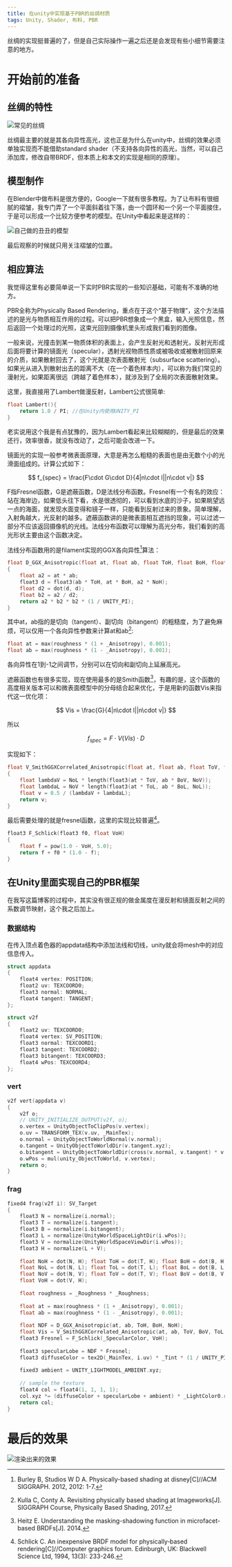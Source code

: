```yaml
---
title: 在unity中实现基于PBR的丝绸材质
tags: Unity, Shader, 布料, PBR
---
```


丝绸的实现挺普遍的了，但是自己实际操作一遍之后还是会发现有些小细节需要注意的地方。

# 开始前的准备

## 丝绸的特性
![常见的丝绸](/assets/images/satin.jpg)

丝绸最主要的就是其各向异性高光，这也正是为什么在unity中，丝绸的效果必须单独实现而不能借助standard shader（不支持各向异性的高光，当然，可以自己添加库，修改自带BRDF，但本质上和本文的实现是相同的原理）。

## 模型制作
在Blender中做布料是很方便的，Google一下就有很多教程。为了让布料有很细腻的褶皱，我专门弄了一个平面斜着往下落，由一个圆环和一个另一个平面接住，于是可以形成一个比较方便参考的模型。在Unity中看起来是这样的：

![自己做的丑丑的模型](/assets/images/fabricModel.jpg)

最后观察的时候就只用关注褶皱的位置。

## 相应算法

我觉得这里有必要简单说一下实时PBR实现的一些知识基础，可能有不准确的地方。

PBR全称为Physically Based Rendering，重点在于这个“基于物理”，这个方法描述的是光与物质相互作用的过程。可以把PBR想象成一个黑盒，输入光照信息，然后返回一个处理过的光照，这束光回到摄像机里头形成我们看到的图像。

一般来说，光撞击到某一物质体积的表面上，会产生反射光和透射光，反射光形成后面将要计算的镜面光（specular），透射光视物质性质或被吸收或被散射回原来的介质，如果散射回去了，这个光就是次表面散射光（subsurface scattering）。如果光从进入到散射出去的距离不大（在一个着色样本内），可以称为我们常见的漫射光，如果距离很远（跨越了着色样本），就涉及到了全局的次表面散射效果。

这里，我直接用了Lambert做漫反射，Lambert公式很简单:
```c
float Lambert(){
    return 1.0 / PI; //在Unity内使用UNITY_PI
}
```
老实说用这个我是有点犹豫的，因为Lambert看起来比较糊糊的，但是最后的效果还行，效率很香，就没有改动了，之后可能会改进一下。

镜面光的实现一般参考微表面原理，大意是再怎么粗糙的表面也是由无数个小的光滑面组成的。计算公式如下：

$$
f_{spec} = \frac{F\cdot G\cdot D}{4|n\cdot l||n\cdot v|}
$$

F指Fresnel函数，G是遮蔽函数，D是法线分布函数。Fresnel有一个有名的效应：站在海岸边，如果低头往下看，水是很透彻的，可以看到水底的沙子，如果眺望远一点的海面，就发现水面变得和镜子一样，只能看到反射过来的景象。简单理解，入射角越大，光反射的越多。遮蔽函数讲的是微表面相互遮挡的现象，可以过滤一部分不应该返回摄像机的光线。法线分布函数可以理解为高光分布，我们看到的高光形状主要由这个函数决定。

法线分布函数用的是filament实现的GGX各向异性[^1]算法：

[^1]: Burley B, Studios W D A. Physically-based shading at disney[C]//ACM SIGGRAPH. 2012, 2012: 1-7.

```c
float D_GGX_Anisotropic(float at, float ab, float ToH, float BoH, float NoH)
{
    float a2 = at * ab;
    float3 d = float3(ab * ToH, at * BoH, a2 * NoH);
    float d2 = dot(d, d);
    float b2 = a2 / d2;
    return a2 * b2 * b2 * (1 / UNITY_PI);
}
```
其中at，ab指的是切向（tangent）、副切向（bitangent）的粗糙度，为了避免麻烦，可以仅用一个各向异性参数来计算at和ab[^2]:
```c
float at = max(roughness * (1 + _Anisotropy), 0.001);
float ab = max(roughness * (1 - _Anisotropy), 0.001);
```
[^2]: Kulla C, Conty A. Revisiting physically based shading at Imageworks[J]. SIGGRAPH Course, Physically Based Shading, 2017.

各向异性在1到-1之间调节，分别可以在切向和副切向上延展高光。

遮蔽函数也有很多实现，现在使用最多的是Smith函数[^3]，有趣的是，这个函数的高度相关版本可以和微表面模型中的分母结合起来优化，于是用新的函数Vis来指代这一优化项：

[^3]: Heitz E. Understanding the masking-shadowing function in microfacet-based BRDFs[J]. 2014.

$$
Vis = \frac{G}{4|n\cdot l||n\cdot v|}
$$

所以

$$
f_{spec} = F\cdot V(Vis) \cdot D
$$

实现如下：
```c
float V_SmithGGXCorrelated_Anisotropic(float at, float ab, float ToV, float BoV, float ToL, float BoL, float NoV, float NoL)
{
    float lambdaV = NoL * length(float3(at * ToV, ab * BoV, NoV));
    float lambdaL = NoV * length(float3(at * ToL, ab * BoL, NoL));
    float v = 0.5 / (lambdaV + lambdaL);
    return v;
}
```

最后需要处理的就是fresnel函数，这里的实现比较普遍[^4]。

[^4]: Schlick C. An inexpensive BRDF model for physically‐based rendering[C]//Computer graphics forum. Edinburgh, UK: Blackwell Science Ltd, 1994, 13(3): 233-246.

```c
float3 F_Schlick(float3 f0, float VoH)
{
    float f = pow(1.0 - VoH, 5.0);
    return f + f0 * (1.0 - f);
}
```

## 在Unity里面实现自己的PBR框架

在我写这篇博客的过程中，其实没有很正规的做金属度在漫反射和镜面反射之间的系数调节映射，这个我之后加上。

### 数据结构

在传入顶点着色器的appdata结构中添加法线和切线，unity就会将mesh中的对应信息传入。
```c
struct appdata
{
    float4 vertex: POSITION;
    float2 uv: TEXCOORD0;
    float3 normal: NORMAL;
    float4 tangent: TANGENT;
};

struct v2f
{
    float2 uv: TEXCOORD0;
    float4 vertex: SV_POSITION;
    float3 normal: TEXCOORD1;
    float3 tangent: TEXCOORD2;
    float3 bitangent: TEXCOORD3;
    float4 wPos: TEXCOORD4;
};
```
### vert
```c
v2f vert(appdata v)
{
    v2f o;
    // UNITY_INITIALIZE_OUTPUT(v2f, o);
    o.vertex = UnityObjectToClipPos(v.vertex);
    o.uv = TRANSFORM_TEX(v.uv, _MainTex);
    o.normal = UnityObjectToWorldNormal(v.normal);
    o.tangent = UnityObjectToWorldDir(v.tangent.xyz);
    o.bitangent = UnityObjectToWorldDir(cross(v.normal, v.tangent) * v.tangent.w);
    o.wPos = mul(unity_ObjectToWorld, v.vertex);
    return o;
}
```
### frag

```c
fixed4 frag(v2f i): SV_Target
{
    float3 N = normalize(i.normal);
    float3 T = normalize(i.tangent);
    float3 B = normalize(i.bitangent);
    float3 L = normalize(UnityWorldSpaceLightDir(i.wPos));
    float3 V = normalize(UnityWorldSpaceViewDir(i.wPos));
    float3 H = normalize(L + V);
    
    float NoH = dot(N, H); float ToH = dot(T, H); float BoH = dot(B, H);
    float NoL = dot(N, L); float ToL = dot(T, L); float BoL = dot(B, L);
    float NoV = dot(N, V); float ToV = dot(T, V); float BoV = dot(B, V);
    float VoH = dot(V, H);
    
    float roughness = _Roughness * _Roughness;
    
    float at = max(roughness * (1 + _Anisotropy), 0.001);
    float ab = max(roughness * (1 - _Anisotropy), 0.001);
    
    float NDF = D_GGX_Anisotropic(at, ab, ToH, BoH, NoH);
    float Vis = V_SmithGGXCorrelated_Anisotropic(at, ab, ToV, BoV, ToL, BoL, NoV, NoL);
    float3 Fresnel = F_Schlick(_SpecularColor, VoH);
    
    float3 specularLobe = NDF * Fresnel;
    float3 diffuseColor = tex2D(_MainTex, i.uv) * _Tint * (1 / UNITY_PI);
    
    fixed3 ambient = UNITY_LIGHTMODEL_AMBIENT.xyz;
    
    // sample the texture
    float4 col = float4(1, 1, 1, 1);
    col.xyz *= (diffuseColor + specularLobe + ambient) * _LightColor0.rgb * NoL;
    return col;
}
```

# 最后的效果
![渲染出来的效果](/assets/images/renderedSatin.jpg)